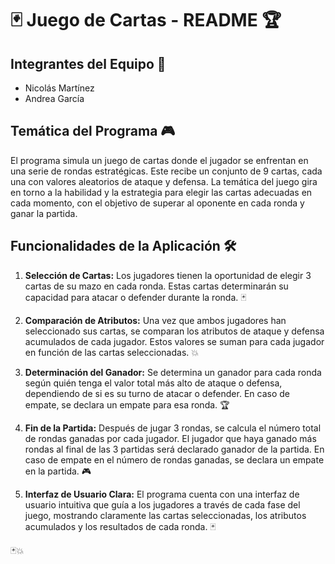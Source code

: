 # 🃏 Juego de Cartas - README 🏆

## Integrantes del Equipo 🤝
- Nicolás Martínez
- Andrea García

## Temática del Programa 🎮

El programa simula un juego de cartas donde el jugador se enfrentan en una serie de rondas estratégicas. Este recibe un conjunto de 9 cartas, cada una con valores aleatorios de ataque y defensa. La temática del juego gira en torno a la habilidad y la estrategia para elegir las cartas adecuadas en cada momento, con el objetivo de superar al oponente en cada ronda y ganar la partida.

## Funcionalidades de la Aplicación 🛠️

1. **Selección de Cartas:** Los jugadores tienen la oportunidad de elegir 3 cartas de su mazo en cada ronda. Estas cartas determinarán su capacidad para atacar o defender durante la ronda. 🃏

2. **Comparación de Atributos:** Una vez que ambos jugadores han seleccionado sus cartas, se comparan los atributos de ataque y defensa acumulados de cada jugador. Estos valores se suman para cada jugador en función de las cartas seleccionadas. 💥

3. **Determinación del Ganador:** Se determina un ganador para cada ronda según quién tenga el valor total más alto de ataque o defensa, dependiendo de si es su turno de atacar o defender. En caso de empate, se declara un empate para esa ronda. 🏆

4. **Fin de la Partida:** Después de jugar 3 rondas, se calcula el número total de rondas ganadas por cada jugador. El jugador que haya ganado más rondas al final de las 3 partidas será declarado ganador de la partida. En caso de empate en el número de rondas ganadas, se declara un empate en la partida. 🎮

5. **Interfaz de Usuario Clara:** El programa cuenta con una interfaz de usuario intuitiva que guía a los jugadores a través de cada fase del juego, mostrando claramente las cartas seleccionadas, los atributos acumulados y los resultados de cada ronda. 🃏

🃏💥
